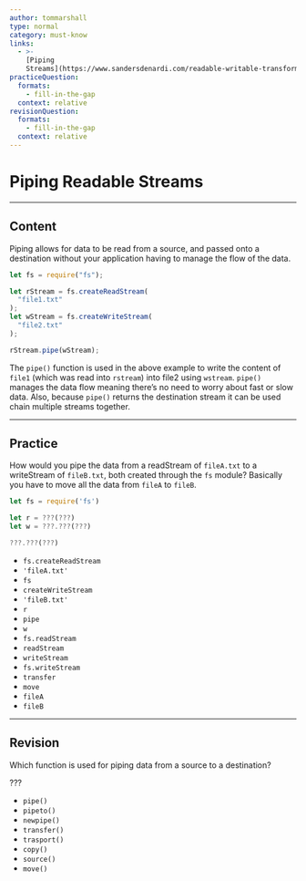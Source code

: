 ```yaml
---
author: tommarshall
type: normal
category: must-know
links:
  - >-
    [Piping
    Streams](https://www.sandersdenardi.com/readable-writable-transform-streams-node/){website}
practiceQuestion:
  formats:
    - fill-in-the-gap
  context: relative
revisionQuestion:
  formats:
    - fill-in-the-gap
  context: relative
---
```


# Piping Readable Streams


---

## Content

Piping allows for data to be read from a source, and passed onto a destination without your application having to manage the flow of the data.

```javascript
let fs = require("fs");

let rStream = fs.createReadStream(
  "file1.txt"
);
let wStream = fs.createWriteStream(
  "file2.txt"
);

rStream.pipe(wStream);
```

The `pipe()` function is used in the above example to write the content of `file1` (which was read into `rstream`) into file2 using `wstream`. `pipe()` manages the data flow meaning there’s no need to worry about fast or slow data. Also, because `pipe()` returns the destination stream it can be used chain multiple streams together.


---

## Practice

How would you pipe the data from a readStream of `fileA.txt` to a writeStream of `fileB.txt`, both created through the `fs` module? Basically you have to move all the data from `fileA` to `fileB`.

```javascript
let fs = require('fs')

let r = ???(???)
let w = ???.???(???)

???.???(???)
```

- `fs.createReadStream`
- `'fileA.txt'`
- `fs`
- `createWriteStream`
- `'fileB.txt'`
- `r`
- `pipe`
- `w`
- `fs.readStream`
- `readStream`
- `writeStream`
- `fs.writeStream`
- `transfer`
- `move`
- `fileA`
- `fileB`


---

## Revision

Which function is used for piping data from a source to a destination?

???

- `pipe()`
- `pipeto()`
- `newpipe()`
- `transfer()`
- `trasport()`
- `copy()`
- `source()`
- `move()`
